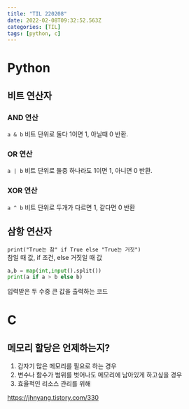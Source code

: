 ```yaml
---
title: "TIL 220208"
date: 2022-02-08T09:32:52.563Z
categories: [TIL]
tags: [python, c]
---
```

# Python
## 비트 연산자
### AND 연산
`a & b`
비트 단위로 둘다 1이면 1, 아닐때 0 반환.
### OR 연산
`a | b`
비트 단위로 둘중 하나라도 1이면 1, 아니면 0 반환.
### XOR 연산
`a ^ b`
비트 단위로 두개가 다르면 1, 같다면 0 반환

## 삼항 연산자
`print("True는 참" if True else "True는 거짓")`  
참일 때 값, if 조건, else 거짓일 때 값


```py
a,b = map(int,input().split())
print(a if a > b else b)
```

입력받은 두 수중 큰 값을 출력하는 코드

# C
## 메모리 할당은 언제하는지?
1. 갑자기 많은 메모리를 필요로 하는 경우
2. 변수나 함수가 범위를 벗어나도 메모리에 남아있게 하고싶을 경우
3. 효율적인 리소스 관리를 위해

<https://jhnyang.tistory.com/330>